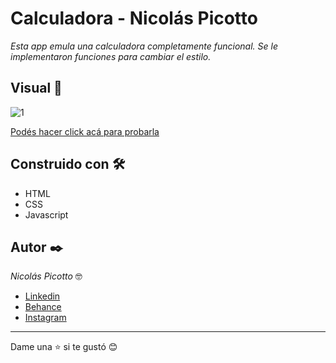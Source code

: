 # Calculadora - Nicolás Picotto

_Esta app emula una calculadora completamente funcional. Se le implementaron funciones para cambiar el estilo._

## Visual 🚀

![1](https://github.com/NicoPicotto/calculadoraTest/blob/master/fotoreadme.jpg)

[Podés hacer click acá para probarla](https://dazzling-sammet-40be4e.netlify.app/)

## Construido con 🛠️
 * HTML
 * CSS
 * Javascript

## Autor ✒️

_Nicolás Picotto_ :nerd_face:

 * [Linkedin](https://github.com/NicoPicotto)
 * [Behance](https://www.behance.net/nicolaspicotto)
 * [Instagram](https://www.instagram.com/npicotto)

---
Dame una :star: si te gustó 😊
